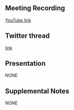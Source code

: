 ## Meeting Recording

[YouTube link](---)

## Twitter thread

[link](---)

## Presentation

NONE

## Supplemental Notes

NONE
